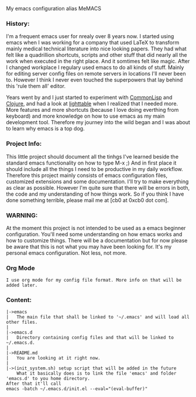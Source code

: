 My emacs configuration alias MeMACS


### History: 
I'm a frequent emacs user for nrealy over 8 years now. I started using emacs when I was working for a company that used LaTeX to transform mainly medical technical literature into nice looking papers. They had what felt like a quadrillion shortcuts, scripts and other stuff that did nearly all the work when executed in the right place. And it somtimes felt like magic.
After I changed workplace I regulary used emacs to do all kinds of stuff. Mainly for editing server config files on remote servers in locations I'll never been to.
However I think I never even touched the superpowers that lay behind this 'rule them all' editor.

Years went by and I just started to experiment with [CommonLisp](http://www.clisp.org/) and [Clojure](http://clojure.org/), and had a look at [lighttable](http://www.lighttable.com/) when I realized that I needed more. More features and more shortcuts (because I love doing everthing from keyboard) and more knowledge on how to use emacs as my main development tool. 
Therefore my journey into the wild began and I was about to learn why emacs is a top dog.

### Project Info:
This little project should document all the tinhgs I've learned beside the standard emacs functionality on how to type M-x ;)
And in first place it should include all the things I need to be productive in my daily workflow. 
Therefore this project mainly consists of emacs configuration files, customized extensions and some documentation. I'll try to make everything as clear as possible. However I'm quite sure that there will be errors in both, the code and my understanding of how things work. So if you think I have done something terrible, please mail me at [cb0 at 0xcb0 dot com].

### WARNING:
At the moment this project is not intended to be used as a emacs beginner configuration. You'll need some understanding on how emacs works and how to customize things. 
There will be a documentation but for now please be aware that this is not what you may have been looking for. It's my personal emacs configuration. Not less, not more.

### Org Mode
    I use org mode for my config file format. More info on that will be added later.

### Content:
    |->emacs
    |	The main file that shall be linked to '~/.emacs' and will load all other files.
    |
    |->emacs.d
    |	Directory containing config files and that will be linked to ~/.emacs.d.
    |
    |->README.md
    |	You are looking at it right now.
    |
    |->(init_system.sh) setup script that will be added in the future
    	What it basically does is to link the file 'emacs' and folder 'emacs.d' to you home directory.
	After that it'll call 
	emacs -batch ~/.emacs.d/init.el --eval="(eval-buffer)" 